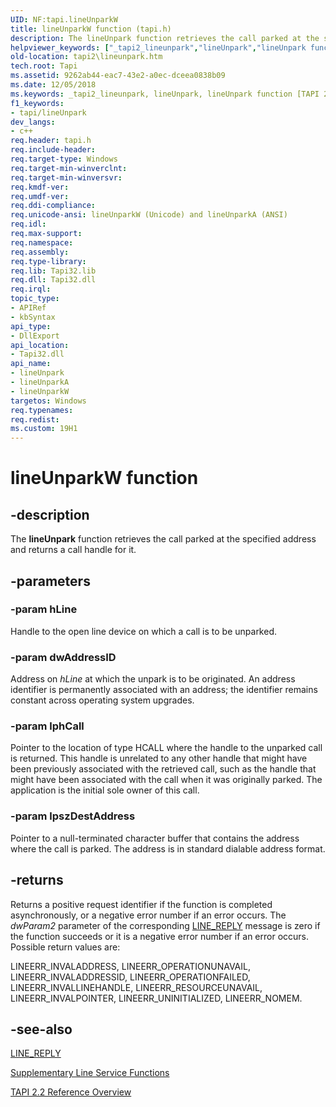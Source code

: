 ```yaml
---
UID: NF:tapi.lineUnparkW
title: lineUnparkW function (tapi.h)
description: The lineUnpark function retrieves the call parked at the specified address and returns a call handle for it.
helpviewer_keywords: ["_tapi2_lineunpark","lineUnpark","lineUnpark function [TAPI 2.2]","lineUnparkA","lineUnparkW","tapi/lineUnpark","tapi/lineUnparkA","tapi/lineUnparkW","tapi2.lineunpark"]
old-location: tapi2\lineunpark.htm
tech.root: Tapi
ms.assetid: 9262ab44-eac7-43e2-a0ec-dceea0838b09
ms.date: 12/05/2018
ms.keywords: _tapi2_lineunpark, lineUnpark, lineUnpark function [TAPI 2.2], lineUnparkA, lineUnparkW, tapi/lineUnpark, tapi/lineUnparkA, tapi/lineUnparkW, tapi2.lineunpark
f1_keywords:
- tapi/lineUnpark
dev_langs:
- c++
req.header: tapi.h
req.include-header: 
req.target-type: Windows
req.target-min-winverclnt: 
req.target-min-winversvr: 
req.kmdf-ver: 
req.umdf-ver: 
req.ddi-compliance: 
req.unicode-ansi: lineUnparkW (Unicode) and lineUnparkA (ANSI)
req.idl: 
req.max-support: 
req.namespace: 
req.assembly: 
req.type-library: 
req.lib: Tapi32.lib
req.dll: Tapi32.dll
req.irql: 
topic_type:
- APIRef
- kbSyntax
api_type:
- DllExport
api_location:
- Tapi32.dll
api_name:
- lineUnpark
- lineUnparkA
- lineUnparkW
targetos: Windows
req.typenames: 
req.redist: 
ms.custom: 19H1
---
```


# lineUnparkW function


## -description


The 
<b>lineUnpark</b> function retrieves the call parked at the specified address and returns a call handle for it.


## -parameters




### -param hLine

Handle to the open line device on which a call is to be unparked.


### -param dwAddressID

Address on <i>hLine</i> at which the unpark is to be originated. An address identifier is permanently associated with an address; the identifier remains constant across operating system upgrades.


### -param lphCall

Pointer to the location of type HCALL where the handle to the unparked call is returned. This handle is unrelated to any other handle that might have been previously associated with the retrieved call, such as the handle that might have been associated with the call when it was originally parked. The application is the initial sole owner of this call.


### -param lpszDestAddress

Pointer to a null-terminated character buffer that contains the address where the call is parked. The address is in standard dialable address format.


## -returns



Returns a positive request identifier if the function is completed asynchronously, or a negative error number if an error occurs. The <i>dwParam2</i> parameter of the corresponding 
<a href="https://docs.microsoft.com/windows/desktop/Tapi/line-reply">LINE_REPLY</a> message is zero if the function succeeds or it is a negative error number if an error occurs. Possible return values are:

LINEERR_INVALADDRESS, LINEERR_OPERATIONUNAVAIL, LINEERR_INVALADDRESSID, LINEERR_OPERATIONFAILED, LINEERR_INVALLINEHANDLE, LINEERR_RESOURCEUNAVAIL, LINEERR_INVALPOINTER, LINEERR_UNINITIALIZED, LINEERR_NOMEM.




## -see-also




<a href="https://docs.microsoft.com/windows/desktop/Tapi/line-reply">LINE_REPLY</a>



<a href="https://docs.microsoft.com/windows/desktop/Tapi/supplementary-line-service-functions">Supplementary Line Service Functions</a>



<a href="https://docs.microsoft.com/windows/desktop/Tapi/tapi-2-2-reference">TAPI 2.2 Reference Overview</a>
 

 

